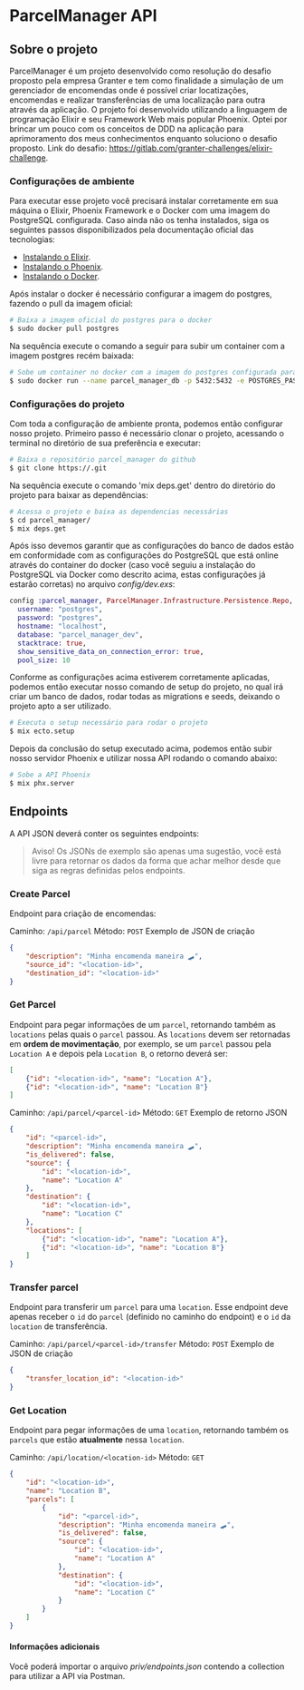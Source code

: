 # ParcelManager API


## Sobre o projeto

ParcelManager é um projeto desenvolvido como resolução do desafio proposto pela empresa Granter e tem como finalidade a simulação de um gerenciador de encomendas onde é possível criar locatizações, encomendas e realizar transferências de uma localização para outra através da aplicação. O projeto foi desenvolvido utilizando a linguagem de programação Elixir e seu Framework Web mais popular Phoenix. Optei por brincar um pouco com os conceitos de DDD na aplicação para aprimoramento dos meus conhecimentos enquanto soluciono o desafio proposto.
Link do desafio: https://gitlab.com/granter-challenges/elixir-challenge.

### Configurações de ambiente

Para executar esse projeto você precisará instalar corretamente em sua máquina o Elixir, Phoenix Framework e o Docker com uma imagem do PostgreSQL configurada. Caso ainda não os tenha instalados, siga os seguintes passos disponibilizados pela documentação oficial das tecnologias:

  - [Instalando o Elixir](https://elixir-lang.org/install.html).
  - [Instalando o Phoenix](https://hexdocs.pm/phoenix/installation.html).
  - [Instalando o Docker](https://docs.docker.com/engine/install/).

Após instalar o docker é necessário configurar a imagem do postgres, fazendo o pull da imagem oficial:

```bash
# Baixa a imagem oficial do postgres para o docker
$ sudo docker pull postgres
```

Na sequência execute o comando a seguir para subir um container com a imagem postgres recém baixada:

```bash
# Sobe um container no docker com a imagem do postgres configurada para utilização
$ sudo docker run --name parcel_manager_db -p 5432:5432 -e POSTGRES_PASSWORD=postgres -e POSTGRES_USER=postgres -e POSTGRES_DB=parcel_manager_dev -d postgres
```


### Configurações do projeto

Com toda a configuração de ambiente pronta, podemos então configurar nosso projeto. Primeiro passo é necessário clonar o projeto, acessando o terminal no diretório de sua preferência e executar:

```bash
# Baixa o repositório parcel_manager do github
$ git clone https://.git
```

Na sequência execute o comando 'mix deps.get' dentro do diretório do projeto para baixar as dependências:

```bash
# Acessa o projeto e baixa as dependencias necessárias
$ cd parcel_manager/
$ mix deps.get
```

Após isso devemos garantir que as configurações do banco de dados estão em conformidade com as configurações do PostgreSQL que está online através do container do docker (caso você seguiu a instalação do PostgreSQL via Docker como descrito acima, estas configurações já estarão corretas) no arquivo *config/dev.exs*:

```elixir
config :parcel_manager, ParcelManager.Infrastructure.Persistence.Repo,
  username: "postgres",
  password: "postgres",
  hostname: "localhost",
  database: "parcel_manager_dev",
  stacktrace: true,
  show_sensitive_data_on_connection_error: true,
  pool_size: 10
```

Conforme as configurações acima estiverem corretamente aplicadas, podemos então executar nosso comando de setup do projeto, no qual irá criar um banco de dados, rodar todas as migrations e seeds, deixando o projeto apto a ser utilizado.

```bash
# Executa o setup necessário para rodar o projeto
$ mix ecto.setup
```

Depois da conclusão do setup executado acima, podemos então subir nosso servidor Phoenix e utilizar nossa API rodando o comando abaixo:

```bash
# Sobe a API Phoenix
$ mix phx.server
```


## Endpoints
A API JSON deverá conter os seguintes endpoints:

> Aviso!
> Os JSONs de exemplo são apenas uma sugestão, você está livre para retornar os dados da forma que achar melhor
> desde que siga as regras definidas pelos endpoints.

### Create Parcel
Endpoint para criação de encomendas:

Caminho: `/api/parcel`
Método: `POST`
Exemplo de JSON de criação
```json
{
    "description": "Minha encomenda maneira 🛹",
    "source_id": "<location-id>",
    "destination_id": "<location-id>"
}
```

### Get Parcel
Endpoint para pegar informações de um `parcel`, retornando também as `locations` pelas quais o `parcel` passou.
As `locations` devem ser retornadas em **ordem de movimentação**, por exemplo, se um `parcel` passou pela
`Location A` e depois pela `Location B`, o retorno deverá ser: 
```json
[
    {"id": "<location-id>", "name": "Location A"},
    {"id": "<location-id>", "name": "Location B"}
]
```

Caminho: `/api/parcel/<parcel-id>`
Método: `GET`
Exemplo de retorno JSON
```json
{
    "id": "<parcel-id>",
    "description": "Minha encomenda maneira 🛹",
    "is_delivered": false,
    "source": {
        "id": "<location-id>",
        "name": "Location A"
    },
    "destination": {
        "id": "<location-id>",
        "name": "Location C"
    },
    "locations": [
        {"id": "<location-id>", "name": "Location A"},
        {"id": "<location-id>", "name": "Location B"}
    ]
}
```

### Transfer parcel
Endpoint para transferir um `parcel` para uma `location`. Esse endpoint deve apenas receber o `id` 
do `parcel` (definido no caminho do endpoint) e o `id` da `location` de transferência.

Caminho: `/api/parcel/<parcel-id>/transfer`
Método: `POST`
Exemplo de JSON de criação
```json
{
    "transfer_location_id": "<location-id>"
}
```

### Get Location
Endpoint para pegar informações de uma `location`, retornando também os `parcels` que estão **atualmente** nessa `location`.

Caminho: `/api/location/<location-id>`
Método: `GET`
```json
{
    "id": "<location-id>",
    "name": "Location B",
    "parcels": [
        {
            "id": "<parcel-id>",
            "description": "Minha encomenda maneira 🛹",
            "is_delivered": false,
            "source": {
                "id": "<location-id>",
                "name": "Location A"
            },
            "destination": {
                "id": "<location-id>",
                "name": "Location C"
            }
        }
    ]
}
```


#### Informações adicionais

Você poderá importar o arquivo *priv/endpoints.json* contendo a collection para utilizar a API via Postman.
